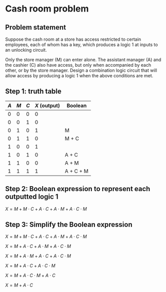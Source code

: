 # Cash room problem

## Problem statement

Suppose the cash room at a store has access restricted to certain
employees, each of whom has a key, which produces a logic 1 at inputs to
an unlocking circuit.

Only the store manager (M) can enter alone. The assistant manager (A) and
the cashier (C) also have access, but only when accompanied by each other,
or by the store manager. Design a combination logic circuit that will allow
access by producing a logic 1 when the above conditions are met.

## Step 1: truth table

| $A$ | $M$ | $C$ | $X$ (output) | Boolean   |
|-----|-----|-----|--------------|-----------|
| 0   | 0   | 0   | 0            |           |
| 0   | 0   | 1   | 0            |           |
| 0   | 1   | 0   | 1            | M         |
| 0   | 1   | 1   | 0            | M + C     |
| 1   | 0   | 0   | 1            |           |
| 1   | 0   | 1   | 0            | A + C     |
| 1   | 1   | 0   | 0            | A + M     |
| 1   | 1   | 1   | 1            | A + C + M |

## Step 2: Boolean expression to represent each outputted logic 1

$X = M + M \cdot C + A\cdot C + A \cdot M + A \cdot C \cdot M$

## Step 3: Simplify the Boolean expression

$X = M + M \cdot C + A\cdot C + A \cdot M + A \cdot C \cdot M$

$X = M + A \cdot C + A \cdot M + A \cdot C \cdot M$

$X = M + A \cdot M + A \cdot C + A \cdot C \cdot M$

$X = M + A \cdot C + A \cdot C \cdot M$

$X = M + A \cdot C \cdot M + A \cdot C$

$X = M + A \cdot C$
